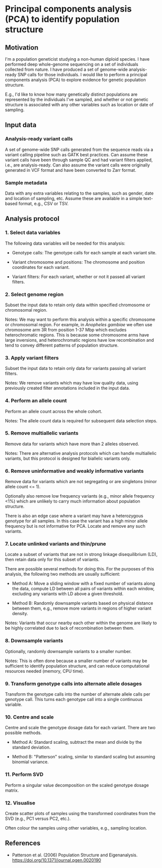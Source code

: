 # Principal components analysis (PCA) to identify population structure


## Motivation

I'm a population geneticist studying a non-human diploid species.  I
have performed deep whole-genome sequencing on a set of individuals
collected from nature.  I have produced a set of genome-wide
analysis-ready SNP calls for those individuals.  I would like to
perform a principal components analysis (PCA) to explore evidence for
genetic population structure.

E.g., I'd like to know how many genetically distinct populations are
represented by the individuals I've sampled, and whether or not
genetic structure is associated with any other variables such as
location or date of sampling.


## Input data


### Analysis-ready variant calls

A set of genome-wide SNP calls generated from the sequence reads via a
variant calling pipeline such as GATK best practices. Can assume these
variant calls have been through sample QC and had variant filters
applied, i.e., are analysis-ready. Can also assume the variant calls
were originally generated in VCF format and have been converted to
Zarr format.


### Sample metadata

Data with any extra variables relating to the samples, such as gender,
date and location of sampling, etc. Assume these are available in a
simple text-based format, e.g., CSV or TSV.


## Analysis protocol


### 1. Select data variables

The following data variables will be needed for this analysis:

* Genotype calls: The genotype calls for each sample at each variant
  site.

* Variant chromosome and positions: The chromosome and position
  coordinates for each variant.

* Variant filters: For each variant, whether or not it passed all
  variant filters.


### 2. Select genome region

Subset the input data to retain only data within specified chromosome
or chromosomal region.

Notes: We may want to perform this analysis within a specific
chromosome or chromosomal region. For example, in *Anopheles gambiae*
we often use chromosome arm 3R from position 1-37 Mbp which excludes
heterochromatic regions. This is because some chromosome arms have
large inversions, and heterochromatic regions have low recombination
and tend to convey different patterns of population structure.


### 3. Apply variant filters

Subset the input data to retain only data for variants passing all
variant filters.

Notes: We remove variants which may have low quality data, using
previously created filter annotations included in the input data.


### 4. Perform an allele count

Perform an allele count across the whole cohort.

Notes: The allele count data is required for subsequent data selection
steps.


### 5. Remove multiallelic variants

Remove data for variants which have more than 2 alleles observed.

Notes: There are alternative analysis protocols which can handle
multiallelic variants, but this protocol is designed for biallelic
variants only.


### 6. Remove uninformative and weakly informative variants

Remove data for variants which are not segregating or are singletons
(minor allele count <= 1).

Optionally also remove low frequency variants (e.g., minor allele
frequency <1%) which are unlikely to carry much information about
population structure.

There is also an edge case where a variant may have a heterozygous
genotype for all samples. In this case the variant has a high minor
allele frequency but is not informative for PCA. Locate and remove any
such variants.


### 7. Locate unlinked variants and thin/prune

Locate a subset of variants that are not in strong linkage
disequilibrium (LD), then retain data only for this subset of
variants.

There are possible several methods for doing this. For the purposes of
this analysis, the following two methods are usually sufficient:

* Method A: Move a sliding window with a fixed number of variants
  along the data, compute LD between all pairs of variants within each
  window, excluding any variants with LD above a given threshold.

* Method B: Randomly downsample variants based on physical distance
  between them, e.g., remove more variants in regions of higher
  variant density.

Notes: Variants that occur nearby each other within the genome are
likely to be highly correlated due to lack of recombination between
them.


### 8. Downsample variants

Optionally, randomly downsample variants to a smaller number.

Notes: This is often done because a smaller number of variants may be
sufficient to identify population structure, and can reduce
computational resources needed (memory, CPU time).


### 9. Transform genotype calls into alternate allele dosages

Transform the genotype calls into the number of alternate allele calls
per genotype call. This turns each genotype call into a single
continuous variable.


### 10. Centre and scale

Centre and scale the genotype dosage data for each variant. There are
two possible methods.

* Method A: Standard scaling, subtract the mean and divide by the
  standard deviation.

* Method B: "Patterson" scaling, similar to standard scaling but
  assuming binomial variance.


### 11. Perform SVD

Perform a singular value decomposition on the scaled genotype dosage
matrix.


### 12. Visualise

Create scatter plots of samples using the transformed coordinates from
the SVD (e.g., PC1 versus PC2, etc.).

Often colour the samples using other variables, e.g., sampling
location.


## References

* Patterson et al. (2006) Population Structure and
  Eigenanalysis. https://doi.org/10.1371/journal.pgen.0020190
